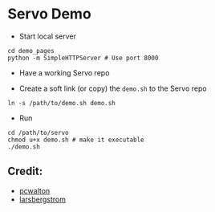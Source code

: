 # Servo Demo

* Start local server

```
cd demo_pages
python -m SimpleHTTPServer # Use port 8000
```

* Have a working Servo repo

* Create a soft link (or copy) the `demo.sh` to the Servo repo
```
ln -s /path/to/demo.sh demo.sh
```

* Run 

```
cd /path/to/servo
chmod u+x demo.sh # make it executable
./demo.sh
```

## Credit: 
* [pcwalton](https://github.com/pcwalton/webrender-demos)
* [larsbergstrom](https://github.com/larsbergstrom/webrender-demos/tree/use_raf)
